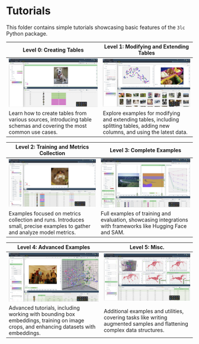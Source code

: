 # Tutorials

This folder contains simple tutorials showcasing basic features of the `3lc` Python package.

| Level 0: Creating Tables | Level 1: Modifying and Extending Tables |
|--------------------------|-----------------------------------------|
| ![Creating Tables](images/1.png) | ![Modifying and Extending Tables](images/2.png) |
| Learn how to create tables from various sources, introducing table schemas and covering the most common use cases. | Explore examples for modifying and extending tables, including splitting tables, adding new columns, and using the latest data. |

| Level 2: Training and Metrics Collection | Level 3: Complete Examples |
|------------------------------------------|----------------------------|
| ![Training and Metrics Collection](images/3.png) | ![Complete Examples](images/4.png) |
| Examples focused on metrics collection and runs. Introduces small, precise examples to gather and analyze model metrics. | Full examples of training and evaluation, showcasing integrations with frameworks like Hugging Face and SAM. |

| Level 4: Advanced Examples | Level 5: Misc. |
|----------------------------|----------------|
| ![Advanced Examples](images/5.png) | ![Miscellaneous](images/6.png) |
| Advanced tutorials, including working with bounding box embeddings, training on image crops, and enhancing datasets with embeddings. | Additional examples and utilities, covering tasks like writing augmented samples and flattening complex data structures. |

<!-- 
## Level 0: Creating Tables

Simple examples of creating tables from various sources.
Gently introduces the concept of schema.
Cover the most common use cases.

```
|-- create-table.ipynb
|-- create-table-from-coco.ipynb
|-- create-table-from-yolo.ipynb
|-- create-semantic-segmentation-table.ipynb
|-- create-bounding-box-table.ipynb
|-- create-image-classification-table.ipynb
|-- create-video-thumbnails-table.ipynb
```

## Level 1: Modifying and Extending Tables

Examples of modifying and extending tables. 
Create splits, add new columns, (get the latest?) etc.
(Each example could, if appropriate, contain several sub-examples.)


```
|-- split-table.ipynb
|-- add-image-metrics.ipynb
|-- add-embeddings.ipynb
|-- add-new-data-to-table.ipynb
|-- use-latest-table.ipynb
```

## Level 2: Training and Metrics Collection

Small, to-the-point examples of metrics collection.
Introduces the concept of runs and metrics.

```
|-- collect_metrics_only
|   |-- README.md
|   |-- collect_metrics_only.py
|   | requirements.txt
|-- train-classifier.ipynb
```

## Level 3: Complete Examples

Complete examples of training and evaluation. Includes examples of integrating with different frameworks (huggingface, sam, etc.)

```

|-- fine-tune-sam
|   |-- 1-create-sam-dataset.ipynb
|   |-- 2-fine-tune-sam.ipynb
|   | README.md

|-- huggingface-segmentation-example.ipynb
```

## Level 4. Advanced Examples

```
|-- bb-embeddings
|   |-- 1-fine-tune-on-crops.ipynb
|   |-- 2-collect-embeddings.ipynb
|   |-- 3-add-embeddings-to-table.ipynb
|   |-- 3b-add-embeddings-to-run.ipynb
```

## Level 5: Misc.

```
|-- write-augmented-samples.ipynb
|-- mammoth
|   |-- 1-write-mammoth-table.ipynb
|   |-- 2-flatten-mammoth.ipynb
|   | README.md
``` -->
